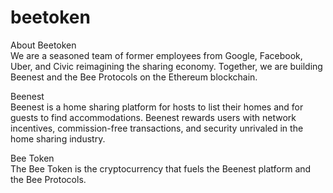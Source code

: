 # beetoken

About Beetoken   
We are a seasoned team of former employees from Google, Facebook, Uber, and Civic reimagining the sharing economy.
Together, we are building Beenest and the Bee Protocols on the Ethereum blockchain.


Beenest   
Beenest is a home sharing platform for hosts to list their homes and for guests to find accommodations. Beenest rewards users with network incentives, commission-free transactions, and security unrivaled in the home sharing industry.


Bee Token   
The Bee Token is the cryptocurrency that fuels the Beenest platform and the Bee Protocols.
